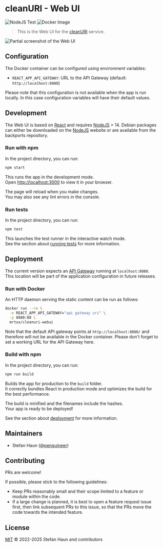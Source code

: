 # cleanURI - Web UI

![NodeJS Test](https://github.com/penguineer/cleanURI-webui/actions/workflows/nodejs-test.yml/badge.svg)
![Docker Image](https://github.com/penguineer/cleanURI-webui/actions/workflows/docker-publish.yml/badge.svg)

> This is the Web UI for the [cleanURI](https://github.com/penguineer/cleanURI) service.

![Partial screenshot of the Web UI](cleanURI-screenshot.png)


## Configuration

The Docker container can be configured using environment variables:

* `REACT_APP_API_GATEWAY`: URL to the API Gateway (default: `http://localhost:8080`)

Please note that this configuration is not available when the app is run locally. In this case configuration variables will have their default values.


## Development

The Web UI is based on [React](https://reactjs.org/) and requires [NodeJS](https://nodejs.org/en/) > 14.
Debian packages can either be downloaded on the [NodeJS](https://nodejs.org/en/) website or are available from the backports repository.


### Run with npm

In the project directory, you can run:
```bash
npm start
```

This runs the app in the development mode.\
Open [http://localhost:3000](http://localhost:3000) to view it in your browser.

The page will reload when you make changes.\
You may also see any lint errors in the console.

### Run tests

In the project directory, you can run:
```bash
npm test
```

This launches the test runner in the interactive watch mode.\
See the section about [running tests](https://facebook.github.io/create-react-app/docs/running-tests) for more information.


## Deployment

The current version expects an [API Gateway](https://github.com/penguineer/cleanURI-apigateway) running at `localhost:8080`.
This location will be part of the application configuration in future releases.


### Run with Docker

An HTTP daemon serving the static content can be run as follows:

```bash
docker run --rm \
  -e REACT_APP_API_GATEWAY="api gateway uri" \
  -p 8080:80 \
  mrtux/cleanuri-webui
```

Note that the default API gateway points at `http://localhost:8080/` and therefore will not be available in the Docker container. Please don't forget to set a working URL for the API Gateway here.

### Build with npm

In the project directory, you can run:
```bash
npm run build
```

Builds the app for production to the `build` folder.\
It correctly bundles React in production mode and optimizes the build for the best performance.

The build is minified and the filenames include the hashes.\
Your app is ready to be deployed!

See the section about [deployment](https://facebook.github.io/create-react-app/docs/deployment) for more information.


## Maintainers

* Stefan Haun ([@penguineer](https://github.com/penguineer))


## Contributing

PRs are welcome!

If possible, please stick to the following guidelines:

* Keep PRs reasonably small and their scope limited to a feature or module within the code.
* If a large change is planned, it is best to open a feature request issue first, then link subsequent PRs to this issue, so that the PRs move the code towards the intended feature.


## License

[MIT](LICENSE.txt) © 2022-2025 Stefan Haun and contributors
